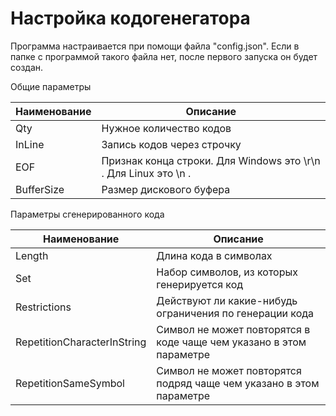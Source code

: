 
# Настройка кодогенегатора

Программа настраивается при помощи файла "config.json". Если в папке с программой такого файла нет, после первого запуска он будет создан.

Общие параметры

| Наименование | Описание |
| --- | --- |
| Qty | Нужное количество кодов |
| InLine | Запись кодов через строчку |
| EOF | Признак конца строки. Для Windows это \r\n . Для Linux это \n . |
| BufferSize | Размер дискового буфера |

Параметры сгенерированного кода

| Наименование | Описание |
| --- | --- |
| Length | Длина кода в символах |
| Set | Набор символов, из которых генерируется код |
| Restrictions | Действуют ли какие-нибудь ограничения по генерации кода |
| RepetitionCharacterInString | Символ не может повторятся в коде чаще чем указано в этом параметре |
| RepetitionSameSymbol | Символ не может повторятся подряд чаще чем указано в этом параметре|

